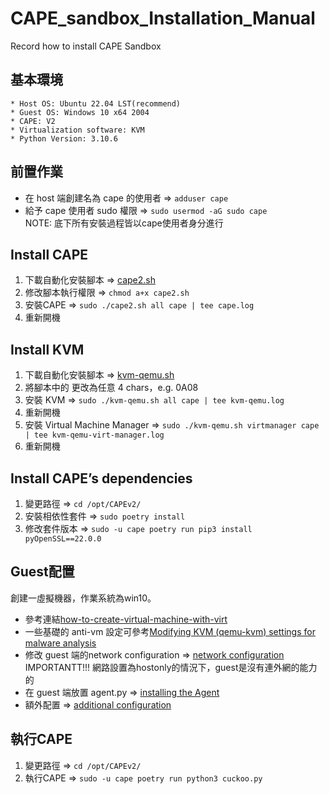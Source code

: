 # CAPE_sandbox_Installation_Manual
Record how to install CAPE Sandbox

## 基本環境
```
* Host OS: Ubuntu 22.04 LST(recommend)
* Guest OS: Windows 10 x64 2004
* CAPE: V2
* Virtualization software: KVM
* Python Version: 3.10.6
```

## 前置作業

* 在 host 端創建名為 cape 的使用者 => `adduser cape`
* 給予 cape 使用者 sudo 權限 => `sudo usermod -aG sudo cape`  
NOTE: 底下所有安裝過程皆以cape使用者身分進行


## Install CAPE

1. 下載自動化安裝腳本 => [cape2.sh](https://github.com/kevoreilly/CAPEv2/blob/master/installer/cape2.sh)  
2. 修改腳本執行權限 => `chmod a+x cape2.sh`
3. 安裝CAPE => `sudo ./cape2.sh all cape | tee cape.log`
4. 重新開機

## Install KVM

1. 下載自動化安裝腳本 => [kvm-qemu.sh](https://github.com/doomedraven/Tools/blob/master/Virtualization/kvm-qemu.sh)  
2. 將腳本中的 <WOOT> 更改為任意 4 chars，e.g. 0A08
3. 安裝 KVM => `sudo ./kvm-qemu.sh all cape | tee kvm-qemu.log`
4. 重新開機
3. 安裝 Virtual Machine Manager => `sudo ./kvm-qemu.sh virtmanager cape | tee kvm-qemu-virt-manager.log`
4. 重新開機

## Install CAPE’s dependencies

1. 變更路徑 => `cd /opt/CAPEv2/`
2. 安裝相依性套件 => `sudo poetry install`
3. 修改套件版本 => `sudo -u cape poetry run pip3 install pyOpenSSL==22.0.0`


## Guest配置

創建一虛擬機器，作業系統為win10。
* 參考連結[how-to-create-virtual-machine-with-virt](https://www.doomedraven.com/2020/04/how-to-create-virtual-machine-with-virt.html)
* 一些基礎的 anti-vm 設定可參考[Modifying KVM (qemu-kvm) settings for malware analysis](https://www.doomedraven.com/2016/05/kvm.html#modifying-kvm-qemu-kvm-settings-for-malware-analysis)
* 修改 guest 端的network configuration => [network configuration](https://capev2.readthedocs.io/en/latest/installation/guest/network.html)
IMPORTANTT!!! 網路設置為hostonly的情況下，guest是沒有連外網的能力的
* 在 guest 端放置 agent.py => [installing the Agent](https://capev2.readthedocs.io/en/latest/installation/guest/agent.html)
* 額外配置 => [additional configuration](https://capev2.readthedocs.io/en/latest/installation/guest/additional_configuration.html)


## 執行CAPE

1. 變更路徑 => `cd /opt/CAPEv2/`
2. 執行CAPE => `sudo -u cape poetry run python3 cuckoo.py`








